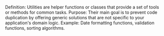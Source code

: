 Definition: Utilities are helper functions or classes that provide a set of tools or methods for common tasks.
Purpose: Their main goal is to prevent code duplication by offering generic solutions that are not specific to your application's domain logic.
Example: Date formatting functions, validation functions, sorting algorithms.